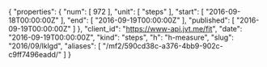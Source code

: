 {
  "properties": {
    "num": [
      972
    ],
    "unit": [
      "steps"
    ],
    "start": [
      "2016-09-18T00:00:00Z"
    ],
    "end": [
      "2016-09-19T00:00:00Z"
    ],
    "published": [
      "2016-09-19T00:00:00Z"
    ]
  },
  "client_id": "https://www-api.jvt.me/fit",
  "date": "2016-09-19T00:00:00Z",
  "kind": "steps",
  "h": "h-measure",
  "slug": "2016/09/lklgd",
  "aliases": [
    "/mf2/590cd38c-a376-4bb9-902c-c9ff7496eadd/"
  ]
}
